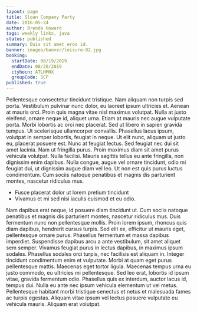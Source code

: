 ```yaml
---
layout: page
title: Sloan Company Party
date: 2016-05-24
author: Brenda Howard
tags: weekly links, java
status: published
summary: Duis sit amet eros id.
banner: images/banner/leisure-02.jpg
booking:
  startDate: 08/19/2019
  endDate: 08/20/2019
  ctyhocn: ATLHMHX
  groupCode: SCP
published: true
---
```

Pellentesque consectetur tincidunt tristique. Nam aliquam non turpis sed porta. Vestibulum pulvinar nunc dolor, eu laoreet ipsum ultricies et. Aenean at mauris orci. Proin quis magna vitae nisl maximus volutpat. Nulla at justo eleifend, ornare neque id, aliquet urna. Etiam at mauris nec augue vulputate porta. Morbi lobortis ac orci nec placerat. Sed ut libero in sapien gravida tempus. Ut scelerisque ullamcorper convallis.
Phasellus lacus ipsum, volutpat in semper lobortis, feugiat in neque. Ut elit nunc, aliquam ut justo eu, placerat posuere est. Nunc at feugiat lectus. Sed feugiat nec dui sit amet lacinia. Nam ut fringilla purus. Proin maximus diam sit amet purus vehicula volutpat. Nulla facilisi. Mauris sagittis tellus eu ante fringilla, non dignissim enim dapibus. Nulla congue, augue vel ornare tincidunt, odio mi feugiat dui, ut dignissim augue diam vel leo. Ut non est quis purus luctus condimentum. Cum sociis natoque penatibus et magnis dis parturient montes, nascetur ridiculus mus.

* Fusce placerat dolor ut lorem pretium tincidunt
* Vivamus et mi sed nisi iaculis euismod et eu odio.

Nam dapibus erat neque, id posuere diam tincidunt ut. Cum sociis natoque penatibus et magnis dis parturient montes, nascetur ridiculus mus. Duis fermentum nunc non pellentesque mollis. Proin lorem ipsum, rhoncus quis diam dapibus, hendrerit cursus turpis. Sed elit ex, efficitur ut mauris eget, pellentesque ornare purus. Phasellus fermentum et massa dapibus imperdiet. Suspendisse dapibus arcu a ante vestibulum, sit amet aliquet sem semper. Vivamus feugiat purus in lectus dapibus, in maximus ipsum sodales. Phasellus sodales orci turpis, nec facilisis est aliquam in. Integer tincidunt condimentum enim et vulputate. Morbi at quam eget purus pellentesque mattis. Maecenas eget tortor ligula.
Maecenas tempus urna eu justo commodo, eu ultricies mi pellentesque. Sed leo erat, lobortis id ipsum vitae, gravida fermentum odio. Phasellus quis ex interdum, auctor lacus id, tempus dui. Nulla eu ante nec ipsum vehicula elementum ut vel metus. Pellentesque habitant morbi tristique senectus et netus et malesuada fames ac turpis egestas. Aliquam vitae ipsum vel lectus posuere vulputate eu vehicula mauris. Aliquam erat volutpat.
